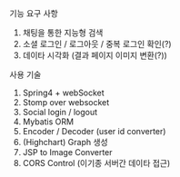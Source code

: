 기능 요구 사항
1. 채팅을 통한 지능형 검색 
2. 소셜 로그인 / 로그아웃 / 중복 로그인 확인(?)
3. 데이타 시각화 (결과 페이지 이미지 변환(?))

사용 기술
1. Spring4 + webSocket
2. Stomp over websocket
3. Social login / logout
4. Mybatis ORM
5. Encoder / Decoder (user id converter)
6. (Highchart) Graph 생성
7. JSP to Image Converter
8. CORS Control (이기종 서버간 데이타 접근)
